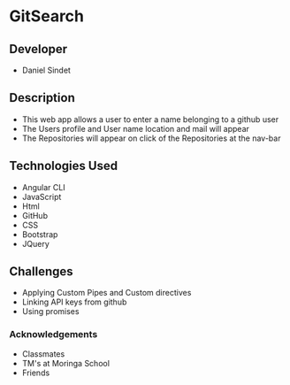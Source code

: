 # GitSearch

## Developer 

* Daniel Sindet 
## Description 
* This web app allows a user to enter a name belonging to a github user
* The Users profile and  User name location and mail will appear
* The Repositories will appear on click of the Repositories at the nav-bar
## Technologies Used 
* Angular CLI
* JavaScript
* Html
* GitHub
* CSS
* Bootstrap
* JQuery

## Challenges 
* Applying Custom Pipes and Custom directives
* Linking API keys from github
* Using promises

### Acknowledgements 
* Classmates
* TM's at Moringa School
* Friends


